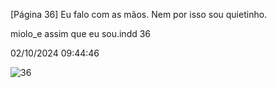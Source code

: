 [Página 36]
Eu falo
com as mãos.
Nem por
isso sou
quietinho.

miolo_e assim que eu sou.indd 36

02/10/2024 09:44:46

![36](./img/page_36-01.jpg)
